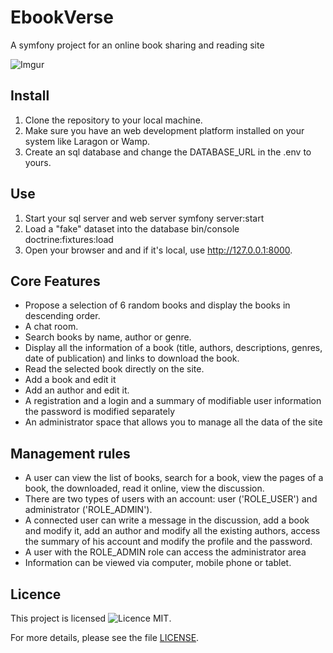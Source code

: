# EbookVerse
A symfony project for an online book sharing and reading site

![Imgur](https://imgur.com/IEMYyON)

## Install

1. Clone the repository to your local machine.
2. Make sure you have an web development platform installed on your system like Laragon or Wamp.
3. Create an sql database and change the DATABASE_URL in the .env to yours.


## Use

1. Start your sql server and web server symfony server:start
2. Load a "fake" dataset into the database bin/console doctrine:fixtures:load
3. Open your browser and and if it's local, use http://127.0.0.1:8000.


## Core Features

- Propose a selection of 6 random books and display the books in descending order.
- A chat room.
- Search books by name, author or genre.
- Display all the information of a book (title, authors, descriptions, genres, date of publication) and links to download the book.
- Read the selected book directly on the site.
- Add a book and edit it
- Add an author and edit it.
- A registration and a login and a summary of modifiable user information the password is modified separately
- An administrator space that allows you to manage all the data of the site


## Management rules

- A user can view the list of books, search for a book, view the pages of a book, the downloaded, read it online, view the discussion.
- There are two types of users with an account: user ('ROLE_USER') and administrator ('ROLE_ADMIN').
- A connected user can write a message in the discussion, add a book and modify it, add an author and modify all the existing authors, access the summary of his      account and modify the profile and the password.
- A user with the ROLE_ADMIN role can access the administrator area
- Information can be viewed via computer, mobile phone or tablet.


## Licence

This project is licensed ![Licence MIT](https://img.shields.io/badge/Licence-MIT-blue.svg).

For more details, please see the file [LICENSE](public/licence.md).
